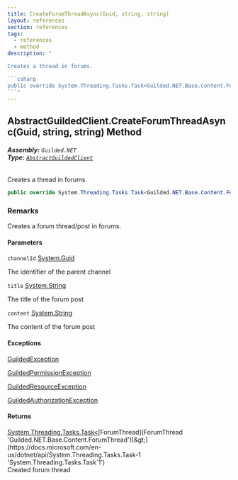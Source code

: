 ```yaml
---
title: CreateForumThreadAsync(Guid, string, string)
layout: references
section: references
tags:
  - references
  - method
description: "

Creates a thread in forums.

```csharp
public override System.Threading.Tasks.Task<Guilded.NET.Base.Content.ForumThread> CreateForumThreadAsync(System.Guid channelId, string title, string content);
```"
---
```


## AbstractGuildedClient.CreateForumThreadAsync(Guid, string, string) Method
###### **Assembly:** `Guilded.NET`<br/>**Type:** [`AbstractGuildedClient`](AbstractGuildedClient 'Guilded.NET.AbstractGuildedClient')

Creates a thread in forums.

```csharp
public override System.Threading.Tasks.Task<Guilded.NET.Base.Content.ForumThread> CreateForumThreadAsync(System.Guid channelId, string title, string content);
```

### Remarks
  
Creates a forum thread/post in forums.
#### Parameters

<a name='Guilded.NET.AbstractGuildedClient.CreateForumThreadAsync(System.Guid,string,string).channelId'></a>

`channelId` [System.Guid](https://docs.microsoft.com/en-us/dotnet/api/System.Guid 'System.Guid')

The identifier of the parent channel

<a name='Guilded.NET.AbstractGuildedClient.CreateForumThreadAsync(System.Guid,string,string).title'></a>

`title` [System.String](https://docs.microsoft.com/en-us/dotnet/api/System.String 'System.String')

The title of the forum post

<a name='Guilded.NET.AbstractGuildedClient.CreateForumThreadAsync(System.Guid,string,string).content'></a>

`content` [System.String](https://docs.microsoft.com/en-us/dotnet/api/System.String 'System.String')

The content of the forum post

#### Exceptions

[GuildedException](GuildedException 'Guilded.NET.Base.GuildedException')

[GuildedPermissionException](GuildedPermissionException 'Guilded.NET.Base.GuildedPermissionException')

[GuildedResourceException](GuildedResourceException 'Guilded.NET.Base.GuildedResourceException')

[GuildedAuthorizationException](GuildedAuthorizationException 'Guilded.NET.Base.GuildedAuthorizationException')

#### Returns
[System.Threading.Tasks.Task&lt;](https://docs.microsoft.com/en-us/dotnet/api/System.Threading.Tasks.Task-1 'System.Threading.Tasks.Task`1')[ForumThread](ForumThread 'Guilded.NET.Base.Content.ForumThread')[&gt;](https://docs.microsoft.com/en-us/dotnet/api/System.Threading.Tasks.Task-1 'System.Threading.Tasks.Task`1')  
Created forum thread